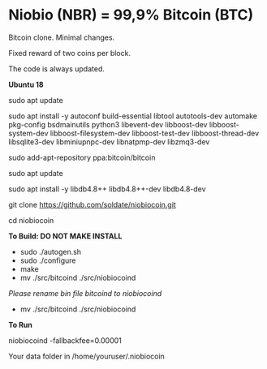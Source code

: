 Niobio (NBR) = 99,9% Bitcoin (BTC)
=====================================

Bitcoin clone. Minimal changes. 

Fixed reward of two coins per block.

The code is always updated.

**Ubuntu 18**

sudo apt update

sudo apt install -y autoconf build-essential libtool autotools-dev automake pkg-config bsdmainutils python3 libevent-dev libboost-dev libboost-system-dev libboost-filesystem-dev libboost-test-dev libboost-thread-dev libsqlite3-dev libminiupnpc-dev libnatpmp-dev libzmq3-dev

sudo add-apt-repository ppa:bitcoin/bitcoin

sudo apt update

sudo apt install -y libdb4.8++ libdb4.8++-dev libdb4.8-dev

git clone https://github.com/soldate/niobiocoin.git

cd niobiocoin

**To Build: DO NOT MAKE INSTALL**

* sudo ./autogen.sh
* sudo ./configure
* make 
* mv ./src/bitcoind ./src/niobiocoind

*Please rename bin file bitcoind to niobiocoind*
* mv ./src/bitcoind ./src/niobiocoind

**To Run**

niobiocoind -fallbackfee=0.00001

Your data folder in /home/youruser/.niobiocoin
